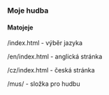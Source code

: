 ### Moje hudba
#### Matojeje
/index.html - výběr jazyka

/en/index.html - anglická stránka

/cz/index.html - česká stránka

/mus/ - složka pro hudbu
